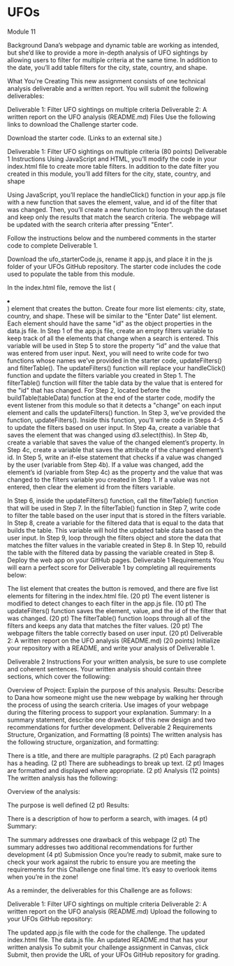 # UFOs

Module 11

Background
Dana’s webpage and dynamic table are working as intended, but she’d like to provide a more in-depth analysis of UFO sightings by allowing users to filter for multiple criteria at the same time. In addition to the date, you’ll add table filters for the city, state, country, and shape.

What You're Creating
This new assignment consists of one technical analysis deliverable and a written report. You will submit the following deliverables:

Deliverable 1: Filter UFO sightings on multiple criteria
Deliverable 2: A written report on the UFO analysis (README.md)
Files
Use the following links to download the Challenge starter code.

Download the starter code. (Links to an external site.)

Deliverable 1: Filter UFO sightings on multiple criteria (80 points)
Deliverable 1 Instructions
Using JavaScript and HTML, you’ll modify the code in your index.html file to create more table filters. In addition to the date filter you created in this module, you’ll add filters for the city, state, country, and shape

Using JavaScript, you’ll replace the handleClick() function in your app.js file with a new function that saves the element, value, and id of the filter that was changed. Then, you’ll create a new function to loop through the dataset and keep only the results that match the search criteria. The webpage will be updated with the search criteria after pressing "Enter".

Follow the instructions below and the numbered comments in the starter code to complete Deliverable 1.

Download the ufo_starterCode.js, rename it app.js, and place it in the js folder of your UFOs GitHub repository. The starter code includes the code used to populate the table from this module.

In the index.html file, remove the list (<li></li>) element that creates the button.
Create four more list elements: city, state, country, and shape. These will be similar to the "Enter Date" list element. Each element should have the same "id" as the object properties in the data.js file.
In Step 1 of the app.js file, create an empty filters variable to keep track of all the elements that change when a search is entered. This variable will be used in Step 5 to store the property “id” and the value that was entered from user input.
Next, you will need to write code for two functions whose names we’ve provided in the starter code, updateFilters() and filterTable().
The updateFilters() function will replace your handleClick() function and update the filters variable you created in Step 1.
The filterTable() function will filter the table data by the value that is entered for the "id" that has changed.
For Step 2, located before the buildTable(tableData) function at the end of the starter code, modify the event listener from this module so that it detects a "change" on each input element and calls the updateFilters() function.
In Step 3, we’ve provided the function, updateFilters(). Inside this function, you’ll write code in Steps 4-5 to update the filters based on user input.
In Step 4a, create a variable that saves the element that was changed using d3.select(this).
In Step 4b, create a variable that saves the value of the changed element’s property.
In Step 4c, create a variable that saves the attribute of the changed element’s id.
In Step 5, write an if-else statement that checks if a value was changed by the user (variable from Step 4b). If a value was changed, add the element’s id (variable from Step 4c) as the property and the value that was changed to the filters variable you created in Step 1. If a value was not entered, then clear the element id from the filters variable.

In Step 6, inside the updateFilters() function, call the filterTable() function that will be used in Step 7.
In the filterTable() function in Step 7, write code to filter the table based on the user input that is stored in the filters variable.
In Step 8, create a variable for the filtered data that is equal to the data that builds the table. This variable will hold the updated table data based on the user input.
In Step 9, loop through the filters object and store the data that matches the filter values in the variable created in Step 8.
In Step 10, rebuild the table with the filtered data by passing the variable created in Step 8.
Deploy the web app on your GitHub pages.
Deliverable 1 Requirements
You will earn a perfect score for Deliverable 1 by completing all requirements below:

The list element that creates the button is removed, and there are five list elements for filtering in the index.html file. (20 pt)
The event listener is modified to detect changes to each filter in the app.js file. (10 pt)
The updateFilters() function saves the element, value, and the id of the filter that was changed. (20 pt)
The filterTable() function loops through all of the filters and keeps any data that matches the filter values. (20 pt)
The webpage filters the table correctly based on user input. (20 pt)
Deliverable 2: A written report on the UFO analysis (README.md) (20 points)
Initialize your repository with a README, and write your analysis of Deliverable 1.

Deliverable 2 Instructions
For your written analysis, be sure to use complete and coherent sentences. Your written analysis should contain three sections, which cover the following:

Overview of Project: Explain the purpose of this analysis.
Results: Describe to Dana how someone might use the new webpage by walking her through the process of using the search criteria. Use images of your webpage during the filtering process to support your explanation.
Summary: In a summary statement, describe one drawback of this new design and two recommendations for further development.
Deliverable 2 Requirements
Structure, Organization, and Formatting (8 points)
The written analysis has the following structure, organization, and formatting:

There is a title, and there are multiple paragraphs. (2 pt)
Each paragraph has a heading. (2 pt)
There are subheadings to break up text. (2 pt)
Images are formatted and displayed where appropriate. (2 pt)
Analysis (12 points)
The written analysis has the following:

Overview of the analysis:

The purpose is well defined (2 pt)
Results:

There is a description of how to perform a search, with images. (4 pt)
Summary:

The summary addresses one drawback of this webpage (2 pt)
The summary addresses two additional recommendations for further development (4 pt)
Submission
Once you’re ready to submit, make sure to check your work against the rubric to ensure you are meeting the requirements for this Challenge one final time. It’s easy to overlook items when you’re in the zone!

As a reminder, the deliverables for this Challenge are as follows:

Deliverable 1: Filter UFO sightings on multiple criteria
Deliverable 2: A written report on the UFO analysis (README.md)
Upload the following to your UFOs GitHub repository:

The updated app.js file with the code for the challenge.
The updated index.html file.
The data.js file.
An updated README.md that has your written analysis
To submit your challenge assignment in Canvas, click Submit, then provide the URL of your UFOs GitHub repository for grading.

